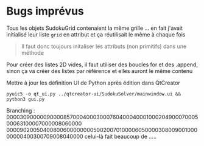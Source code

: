 # Bugs imprévus
Tous les objets SudokuGrid contenaient la même grille ...
en fait j'avait initialisé leur liste `grid` en attribut et ça réutilisait le même à chaque fois

> Il faut donc toujours initaliser les attributs (non primitifs) dans une méthode

Pour créer des listes 2D vides, il faut utiliser des boucles for et des .append, sinon ça va créer des listes
par référence et elles auront le même contenu

Mettre à jour les définition UI de Python après édition dans QtCreator
```shell script
pyuic5 -o qt_ui.py ../qtcreator-ui/SudokuSolver/mainwindow.ui && python3 gui.py
```

Branching : 
000030900000900008570004000300076040004000100020490007000500063100007000008060000
000090200504008006000000005002007010000605000030800900100000000400300709008040000
celui-là fait beaucoup de .....